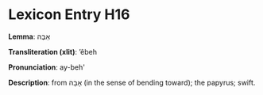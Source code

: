 # Lexicon Entry H16

**Lemma**: אֵבֶה

**Transliteration (xlit)**: ʼêbeh

**Pronunciation**: ay-beh'

**Description**:
from אָבָה (in the sense of bending toward); the papyrus; swift.
